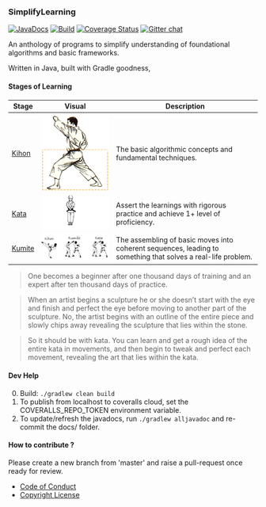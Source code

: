 ### SimplifyLearning 
[![JavaDocs](https://img.shields.io/badge/javadocs-latest-blue.svg)](https://sachinlala.github.io/SimplifyLearning/)
[![Build](https://travis-ci.org/sachinlala/SimplifyLearning.svg)](https://travis-ci.org/sachinlala/SimplifyLearning) 
[![Coverage Status](https://coveralls.io/repos/github/sachinlala/SimplifyLearning/badge.svg?branch=master)](https://coveralls.io/github/sachinlala/SimplifyLearning?branch=master) 
[![Gitter chat](https://badges.gitter.im/sachinlala/repo.png)](https://gitter.im/SimplifyLearning)

An anthology of programs to simplify understanding of foundational algorithms and basic frameworks.

Written in Java, built with Gradle goodness, 

#### Stages of Learning
|Stage|Visual|Description|
|-----|------|-----------|
|[Kihon](https://en.wikipedia.org/wiki/Kihon)|![Kihon](images/kihon.gif)|The basic algorithmic concepts and fundamental techniques.|
|[Kata](https://en.wikipedia.org/wiki/Kata)|![Kata](images/kata.gif)|Assert the learnings with rigorous practice and achieve 1+ level of proficiency.|
|[Kumite](https://en.wikipedia.org/wiki/Kumite)|![karate-do](images/karate-do.jpg)|The assembling of basic moves into coherent sequences, leading to something that solves a real-life problem.|

> One becomes a beginner after one thousand days of training and an expert after ten thousand days of practice.

>When an artist begins a sculpture he or she doesn’t start with the eye and finish and perfect the eye before moving to another part of the sculpture. No, the artist begins with an outline of the entire piece and slowly chips away revealing the sculpture that lies within the stone.

>So it should be with kata. You can learn and get a rough idea of the entire kata in movements, and then begin to tweak and perfect each movement, revealing the art that lies within the kata.

#### Dev Help
0. Build: `./gradlew clean build`
1. To publish from localhost to coveralls cloud, set the COVERALLS_REPO_TOKEN environment variable.
2. To update/refresh the javadocs, run `./gradlew alljavadoc` and re-commit the docs/ folder.

#### How to contribute ?
Please create a new branch from 'master' and raise a pull-request once ready for review.
* [Code of Conduct](https://www.contributor-covenant.org/version/1/4/code-of-conduct/)
* [Copyright License](LICENSE)
